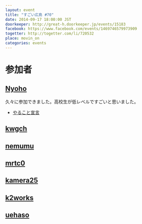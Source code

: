 ```yaml
---
layout: event
title: "すごい広島 #70"
date: 2014-09-17 18:00:00 JST
doorkeeper: http://great-h.doorkeeper.jp/events/15183
facebook: https://www.facebook.com/events/1469746579973909
togetter: http://togetter.com/li/720532
place: movin_on
categories: events
---
```


# 参加者


## [Nyoho](http://nyoho.jp/)

久々に参加できました。高校生が低レベルですごいと思いました。

* [やること宣言](https://github.com/great-h/great-h.github.io/issues/1241)


## [kwgch](https://github.com/kwgch)


## [nemumu](https://github.com/nemumu)


## [mrtc0](http://twitter.com/mrtc0)


## [kamera25](https://github.com/kamera25)


## [k2works](https://github.com/k2works)


## [uehaso](https://github.com/uehaso)
